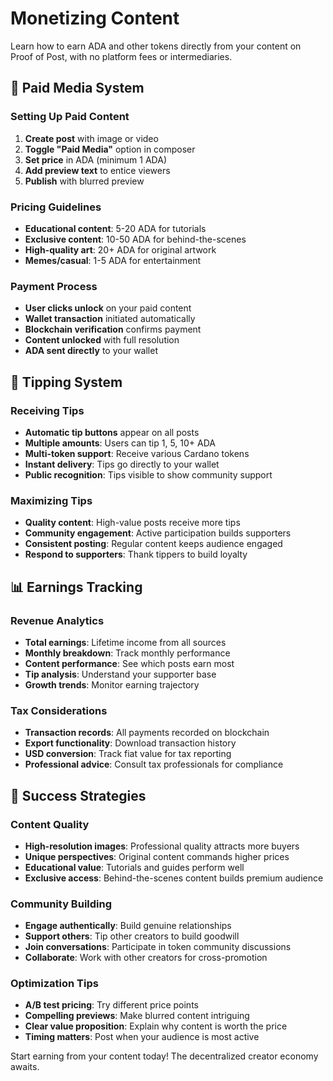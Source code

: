 # Monetizing Content

Learn how to earn ADA and other tokens directly from your content on Proof of Post, with no platform fees or intermediaries.

## 💎 Paid Media System

### Setting Up Paid Content
1. **Create post** with image or video
2. **Toggle "Paid Media"** option in composer
3. **Set price** in ADA (minimum 1 ADA)
4. **Add preview text** to entice viewers
5. **Publish** with blurred preview

### Pricing Guidelines
- **Educational content**: 5-20 ADA for tutorials
- **Exclusive content**: 10-50 ADA for behind-the-scenes
- **High-quality art**: 20+ ADA for original artwork
- **Memes/casual**: 1-5 ADA for entertainment

### Payment Process
- **User clicks unlock** on your paid content
- **Wallet transaction** initiated automatically
- **Blockchain verification** confirms payment
- **Content unlocked** with full resolution
- **ADA sent directly** to your wallet

## 🎯 Tipping System

### Receiving Tips
- **Automatic tip buttons** appear on all posts
- **Multiple amounts**: Users can tip 1, 5, 10+ ADA
- **Multi-token support**: Receive various Cardano tokens
- **Instant delivery**: Tips go directly to your wallet
- **Public recognition**: Tips visible to show community support

### Maximizing Tips
- **Quality content**: High-value posts receive more tips
- **Community engagement**: Active participation builds supporters
- **Consistent posting**: Regular content keeps audience engaged
- **Respond to supporters**: Thank tippers to build loyalty

## 📊 Earnings Tracking

### Revenue Analytics
- **Total earnings**: Lifetime income from all sources
- **Monthly breakdown**: Track monthly performance
- **Content performance**: See which posts earn most
- **Tip analysis**: Understand your supporter base
- **Growth trends**: Monitor earning trajectory

### Tax Considerations
- **Transaction records**: All payments recorded on blockchain
- **Export functionality**: Download transaction history
- **USD conversion**: Track fiat value for tax reporting
- **Professional advice**: Consult tax professionals for compliance

## 🚀 Success Strategies

### Content Quality
- **High-resolution images**: Professional quality attracts more buyers
- **Unique perspectives**: Original content commands higher prices
- **Educational value**: Tutorials and guides perform well
- **Exclusive access**: Behind-the-scenes content builds premium audience

### Community Building
- **Engage authentically**: Build genuine relationships
- **Support others**: Tip other creators to build goodwill
- **Join conversations**: Participate in token community discussions
- **Collaborate**: Work with other creators for cross-promotion

### Optimization Tips
- **A/B test pricing**: Try different price points
- **Compelling previews**: Make blurred content intriguing
- **Clear value proposition**: Explain why content is worth the price
- **Timing matters**: Post when your audience is most active

Start earning from your content today! The decentralized creator economy awaits.
